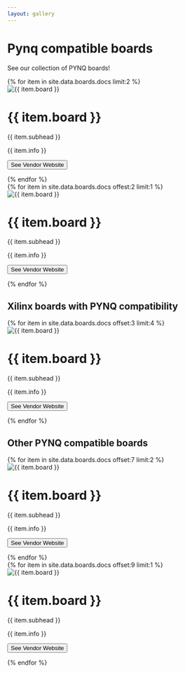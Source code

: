 ```yaml
---
layout: gallery
---
```

# Pynq compatible boards

See our collection of PYNQ boards!

<div class="row">
{% for item in site.data.boards.docs limit:2 %}
<div class="column">
  <div class="card" padding-bottom="20px">
    <div data-role="imagemagnifier" data-magnifier-mode="glass" data-lens-type="circle" data-lens-size="200">
      <img class="card-img" src="{{ site.urlimg }}{{ item.img }}" class="img-fluid" alt="{{ item.board }}">
    </div>
    <h1>{{ item.board }}</h1>
    <p class="price">{{ item.subhead }}</p>
    <p>{{ item.info }}</p>
    <p><button onclick="location.href='{{ item.url }}';" target="_blank">See Vendor Website</button></p>
  </div>
</div>
{% endfor %}
</div>

<div class="row">
{% for item in site.data.boards.docs offest:2 limit:1 %}
<div class="column">
  <div class="card" padding-bottom="20px">
    <div data-role="imagemagnifier" data-magnifier-mode="glass" data-lens-type="circle" data-lens-size="200">
      <img class="card-img" src="{{ site.urlimg }}{{ item.img }}" class="img-fluid" alt="{{ item.board }}">
    </div>   
    <h1>{{ item.board }}</h1>
    <p class="price">{{ item.subhead }}</p>
    <p>{{ item.info }}</p>
    <p><button onclick="location.href='{{ item.url }}';" target="_blank">See Vendor Website</button></p>
  </div>
</div>
{% endfor %}
</div>

<h2>Xilinx boards with PYNQ compatibility</h2>

<div class="row">
{% for item in site.data.boards.docs offset:3 limit:4 %}
<div class="column">
  <div class="card" padding-bottom="20px">
    <div data-role="imagemagnifier" data-magnifier-mode="glass" data-lens-type="circle" data-lens-size="200">
      <img class="card-img" src="{{ site.urlimg }}{{ item.img }}" class="img-fluid" alt="{{ item.board }}">
    </div>   
    <h1>{{ item.board }}</h1>
    <p class="price">{{ item.subhead }}</p>
    <p>{{ item.info }}</p>
    <p><button onclick="location.href='{{ item.url }}';" target="_blank">See Vendor Website</button></p>
  </div>
</div>
{% endfor %}
</div>

<h2>Other PYNQ compatible boards</h2>

<div class="row">
{% for item in site.data.boards.docs offset:7 limit:2 %}
<div class="column">
  <div class="card" padding-bottom="20px">
    <div data-role="imagemagnifier" data-magnifier-mode="glass" data-lens-type="circle" data-lens-size="200">
      <img class="card-img" src="{{ site.urlimg }}{{ item.img }}" class="img-fluid" alt="{{ item.board }}">
    </div>   
    <h1>{{ item.board }}</h1>
    <p class="price">{{ item.subhead }}</p>
    <p>{{ item.info }}</p>
    <p><button onclick="location.href='{{ item.url }}';" target="_blank">See Vendor Website</button></p>
  </div>
</div>
{% endfor %}
</div>

<div class="row">
{% for item in site.data.boards.docs offset:9 limit:1 %}
<div class="column">
  <div class="card" padding-bottom="20px">
    <div data-role="imagemagnifier" data-magnifier-mode="glass" data-lens-type="circle" data-lens-size="200">
      <img class="card-img" src="{{ site.urlimg }}{{ item.img }}" class="img-fluid" alt="{{ item.board }}">
    </div>   
    <h1>{{ item.board }}</h1>
    <p class="price">{{ item.subhead }}</p>
    <p>{{ item.info }}</p>
    <p><button onclick="location.href='{{ item.url }}';" target="_blank">See Vendor Website</button></p>
  </div>
</div>
{% endfor %}
</div>

